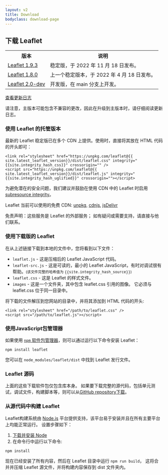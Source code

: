 ```yaml
---
layout: v2
title: Download
bodyclass: download-page
---
```


## 下载 Leaflet

<table>
	<tr>
		<th>版本</th>
		<th>说明</th>
	</tr>
	<tr>
		<td><a href="https://leafletjs-cdn.s3.amazonaws.com/content/leaflet/v1.9.3/leaflet.zip">Leaflet 1.9.3</a></td>
		<td>稳定版，于 2022 年 11 月 18 日发布。</td>
	</tr>
	<tr>
		<td><a href="https://leafletjs-cdn.s3.amazonaws.com/content/leaflet/v1.8.0/leaflet.zip">Leaflet 1.8.0</a></td>
		<td>上一个稳定版本，于 2022 年 4 月 18 日发布。</td>
	</tr>
	<tr>
		<td><a href="https://leafletjs-cdn.s3.amazonaws.com/content/leaflet/main/leaflet.zip">Leaflet 2.0-dev</a></td>
		<td>开发版，在 main 分支上开发。</td>
	</tr>
</table>

[查看更新日志](https://github.com/Leaflet/Leaflet/blob/main/CHANGELOG.md)

请注意，主版本可能包含不兼容的更改，因此在升级到主版本时，请仔细阅读更新日志。

### 使用 Leaflet 的托管版本

最新的 Leaflet 稳定版已在多个 CDN 上提供。使用时，直接将其放在 HTML 代码的开头即可：

    <link rel="stylesheet" href="https://unpkg.com/leaflet@{{ site.latest_leaflet_version}}/dist/leaflet.css" integrity="{{site.integrity_hash_css}}" crossorigin="" />
    <script src="https://unpkg.com/leaflet@{{ site.latest_leaflet_version}}/dist/leaflet.js" integrity="{{site.integrity_hash_uglified}}" crossorigin=""></script>

为避免潜在的安全问题，我们建议并鼓励在使用 CDN 中的 Leaflet 时启用 [subresource integrity](https://developer.mozilla.org/en-US/docs/Web/Security/Subresource_Integrity)。

Leaflet 当前可以使用的免费 CDN:  [unpkg](https://unpkg.com/leaflet/dist/), [cdnjs](https://cdnjs.com/libraries/leaflet), [jsDelivr](https://www.jsdelivr.com/package/npm/leaflet?path=dist)

免责声明：这些服务是 Leaflet 的外部服务； 如有疑问或需要支持，请直接与他们联系。

### 使用下载版的 Leaflet

在从上述链接下载到本地的文件中，您将看到以下文件：

- `leaflet.js` - 这是压缩后的 Leaflet JavaScript 代码。
- `leaflet-src.js` - 这是可读的，最小的 Leaflet JavaScript，有时对调试很有帮助。<small>(该文件完整的哈希值为 <nobr><tt>{{site.integrity_hash_source}}</tt></nobr>)</small>
- `leaflet.css` - 这是 Leaflet 的样式文件。
- `images` - 这是一个文件夹，其中包含 leaflet.css 引用的图像。 它必须与 leaflet.css 位于同一目录中。

将下载的文件解压到您网站的目录中，并将其添加到 HTML 代码的开头:

    <link rel="stylesheet" href="/path/to/leaflet.css" />
    <script src="/path/to/leaflet.js"></script>

### 使用JavaScript包管理器

如果使用 [`npm` 软件包管理器](https://www.npmjs.com/)，则可以通过运行以下命令安装 Leaflet：

    npm install leaflet

您可以在 `node_modules/leaflet/dist` 中找到 Leaflet 发行文件。

### Leaflet 源码

上面的这些下载软件包仅包含库本身。 如果要下载完整的源代码，包括单元测试，调试文件，构建脚本等，则可以从<a href="https://github.com/Leaflet/Leaflet">GitHub repository</a><a href="https://github.com/Leaflet/Leaflet/releases">下载</a>。

### 从源代码中构建 Leaflet

Leaflet构建系统由 [Node.js](http://nodejs.org) 平台提供支持，该平台易于安装并且在所有主要平台上均能正常运行。 设置步骤如下：

 1. [下载并安装 Node](http://nodejs.org)
 2. 在命令行中运行以下命令:

 <pre><code>npm install</code></pre>

现在已经安装了所有内容，然后在 Leaflet 目录中运行 `npm run build`， 这将合并并压缩 Leaflet 源文件，并将构建内容保存到 dist 文件夹内。


